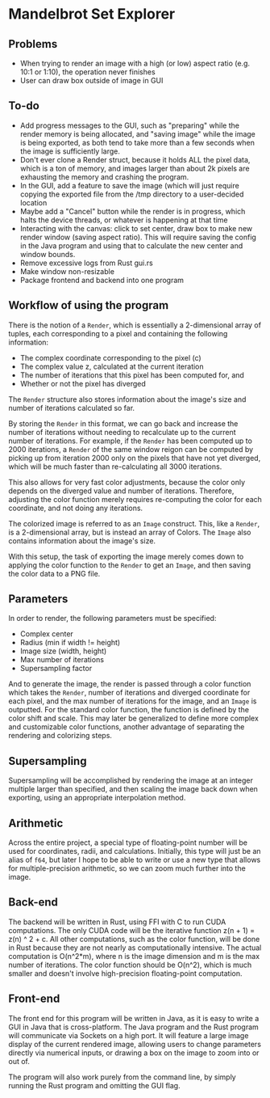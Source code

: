 # Mandelbrot Set Explorer

## Problems
* When trying to render an image with a high (or low) aspect ratio (e.g. 
10:1 or 1:10), the operation never finishes
* User can draw box outside of image in GUI

## To-do
* Add progress messages to the GUI, such as "preparing" while the render
memory is being allocated, and "saving image" while the image is being
exported, as both tend to take more than a few seconds when the image is
sufficiently large.
* Don't ever clone a Render struct, because it holds ALL the pixel data,
which is a ton of memory, and images larger than about 2k pixels are
exhausting the memory and crashing the program.
* In the GUI, add a feature to save the image (which will just require
copying the exported file from the /tmp directory to a user-decided
location
* Maybe add a "Cancel" button while the render is in progress, which
halts the device threads, or whatever is happening at that time
* Interacting with the canvas: click to set center, draw box to make new
render window (saving aspect ratio).  This will require saving the config
in the Java program and using that to calculate the new center and window
bounds.
* Remove excessive logs from Rust gui.rs
* Make window non-resizable
* Package frontend and backend into one program

## Workflow of using the program
There is the notion of a `Render`, which is essentially a 2-dimensional array of tuples, each corresponding to a pixel and containing the following information:
* The complex coordinate corresponding to the pixel (c)
* The complex value z, calculated at the current iteration
* The number of iterations that this pixel has been computed for, and
* Whether or not the pixel has diverged

The `Render` structure also stores information about the image's size and number of iterations calculated so far.

By storing the `Render` in this format, we can go back and increase the number of iterations without needing to recalculate up to the current number of iterations.
For example, if the `Render` has been computed up to 2000 iterations, a `Render` of the same window reigon can be computed by picking up from iteration 2000 only
on the pixels that have not yet diverged, which will be much faster than re-calculating all 3000 iterations.

This also allows for very fast color adjustments, because the color only depends on the diverged value and number of iterations.  Therefore, adjusting the color
function merely requires re-computing the color for each coordinate, and not doing any iterations.

The colorized image is referred to as an `Image` construct.  This, like a `Render`, is a 2-dimensional array, but is instead an array of Colors.  The `Image` also
contains information about the image's size.

With this setup, the task of exporting the image merely comes down to applying the color function to the `Render` to get an `Image`, and then saving the color data
to a PNG file.

## Parameters
In order to render, the following parameters must be specified:
* Complex center
* Radius (min if width != height)
* Image size (width, height)
* Max number of iterations
* Supersampling factor

And to generate the image, the render is passed through a color function which takes the `Render`, number of iterations and diverged coordinate for each pixel, and
the max number of iterations for the image, and an `Image` is outputted.  For the standard color function, the function is defined by the color shift and scale.
This may later be generalized to define more complex and customizable color functions, another advantage of separating the rendering and colorizing steps.

## Supersampling
Supersampling will be accomplished by rendering the image at an integer multiple larger than specified, and then scaling the image back down when exporting, using
an appropriate interpolation method.

## Arithmetic
Across the entire project, a special type of floating-point number will be used for coordinates, radii, and calculations.  Initially, this type will just be an alias
of `f64`, but later I hope to be able to write or use a new type that allows for multiple-precision arithmetic, so we can zoom much further into the image.

## Back-end
The backend will be written in Rust, using FFI with C to run CUDA computations.  The only CUDA code will be the iterative function z(n + 1) = z(n) ^ 2 + c.  All
other computations, such as the color function, will be done in Rust because they are not nearly as computationally intensive.  The actual computation is
O(n^2\*m), where n is the image dimension and m is the max number of iterations.  The color function should be O(n^2), which is much smaller and doesn't involve
high-precision floating-point computation.

## Front-end
The front end for this program will be written in Java, as it is easy to write a GUI in Java that is cross-platform.  The Java program and the Rust program will
communicate via Sockets on a high port.  It will feature a large image display of the current rendered image, allowing users to change parameters directly via
numerical inputs, or drawing a box on the image to zoom into or out of.

The program will also work purely from the command line, by simply running the Rust program and omitting the GUI flag.

